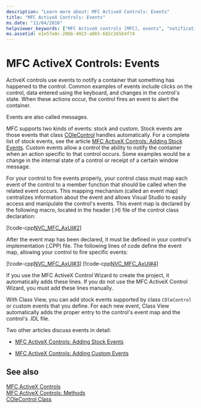 ```yaml
---
description: "Learn more about: MFC ActiveX Controls: Events"
title: "MFC ActiveX Controls: Events"
ms.date: "11/04/2016"
helpviewer_keywords: ["MFC ActiveX controls [MFC], events", "notifications [MFC], notifying containers of events", "custom events [MFC], adding to ActiveX controls", "events [MFC], mapping", "COleControl class [MFC], handling of events", "mappings [MFC], events", "stock events [MFC]", "container events [MFC]", "events [MFC], ActiveX controls", "OLE events [MFC]"]
ms.assetid: e1e57e0c-206b-4923-a0b5-682c26564f74
---
```

# MFC ActiveX Controls: Events

ActiveX controls use events to notify a container that something has happened to the control. Common examples of events include clicks on the control, data entered using the keyboard, and changes in the control's state. When these actions occur, the control fires an event to alert the container.

Events are also called messages.

MFC supports two kinds of events: stock and custom. Stock events are those events that class [COleControl](reference/colecontrol-class.md) handles automatically. For a complete list of stock events, see the article [MFC ActiveX Controls: Adding Stock Events](mfc-activex-controls-adding-stock-events-to-an-activex-control.md). Custom events allow a control the ability to notify the container when an action specific to that control occurs. Some examples would be a change in the internal state of a control or receipt of a certain window message.

For your control to fire events properly, your control class must map each event of the control to a member function that should be called when the related event occurs. This mapping mechanism (called an event map) centralizes information about the event and allows Visual Studio to easily access and manipulate the control's events. This event map is declared by the following macro, located in the header (.H) file of the control class declaration:

[!code-cpp[NVC_MFC_AxUI#2](codesnippet/cpp/mfc-activex-controls-events_1.h)]

After the event map has been declared, it must be defined in your control's implementation (.CPP) file. The following lines of code define the event map, allowing your control to fire specific events:

[!code-cpp[NVC_MFC_AxUI#3](codesnippet/cpp/mfc-activex-controls-events_2.cpp)]
[!code-cpp[NVC_MFC_AxUI#4](codesnippet/cpp/mfc-activex-controls-events_3.cpp)]

If you use the MFC ActiveX Control Wizard to create the project, it automatically adds these lines. If you do not use the MFC ActiveX Control Wizard, you must add these lines manually.

With Class View, you can add stock events supported by class `COleControl` or custom events that you define. For each new event, Class View automatically adds the proper entry to the control's event map and the control's .IDL file.

Two other articles discuss events in detail:

- [MFC ActiveX Controls: Adding Stock Events](mfc-activex-controls-adding-stock-events-to-an-activex-control.md)

- [MFC ActiveX Controls: Adding Custom Events](mfc-activex-controls-adding-custom-events.md)

## See also

[MFC ActiveX Controls](mfc-activex-controls.md)<br/>
[MFC ActiveX Controls: Methods](mfc-activex-controls-methods.md)<br/>
[COleControl Class](reference/colecontrol-class.md)
